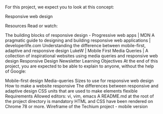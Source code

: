 For this project, we expect you to look at this concept:

Responsive web design

Resources Read or watch:

The building blocks of responsive design - Progressive web apps | MDN A pragmatic guide to designing and building responsive web applications | developerlife.com Understanding the difference between mobile-first, adaptive and responsive design LukeW | Mobile First Media Queries | A collection of inspirational websites using media queries and responsive web design Responsive Design Newsletter Learning Objectives At the end of this project, you are expected to be able to explain to anyone, without the help of Google:

Mobile-first design Media-queries Sizes to use for responsive web design How to make a website responsive The differences between responsive and adaptive design CSS units that are used to make elements flexible Requirements Allowed editors: vi, vim, emacs A README.md at the root of the project directory is mandatory HTML and CSS have been rendered on Chrome 78 or more. Wireframe of the Techium project - mobile version




















